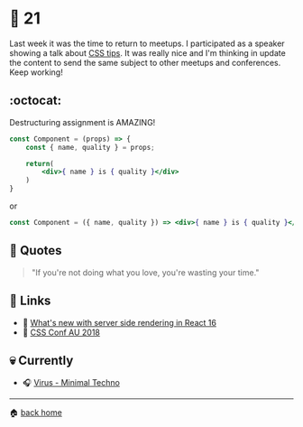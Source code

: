 # :pushpin: 21

Last week it was the time to return to meetups. I participated as a speaker showing a talk about [CSS tips](https://speakerdeck.com/raphaelfabeni/css-tips). It was really nice and I'm thinking in update the content to send the same subject to other meetups and conferences. Keep working!

## :octocat:

Destructuring assignment is AMAZING!

```jsx
const Component = (props) => {
	const { name, quality } = props;

	return(
		<div>{ name } is { quality }</div>
	)
}
```

or 

```jsx
const Component = ({ name, quality }) => <div>{ name } is { quality }</div>
```


## :speech_balloon: Quotes

> "If you're not doing what you love, you're wasting your time."

## :link: Links

* :pencil: [What's new with server side rendering in React 16](https://hackernoon.com/whats-new-with-server-side-rendering-in-react-16-9b0d78585d67?gi=5c91730a0d83)
* :movie_camera: [CSS Conf AU 2018](https://www.youtube.com/watch?v=nR0toFsFlPM)
 
## :skull: Currently

* :headphones: [Virus - Minimal Techno](https://open.spotify.com/track/5V1qNtKUywnbehnTLDJMlM?si=wZnLfVvNR4SGBvLKAjvibw)

---

:house: [back home](../../../..#home)
